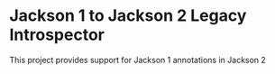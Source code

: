 # Jackson 1 to Jackson 2 Legacy Introspector
This project provides support for Jackson 1 annotations in Jackson 2
